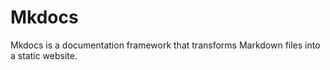 # Mkdocs

Mkdocs is a documentation framework that transforms Markdown files into a static website.
